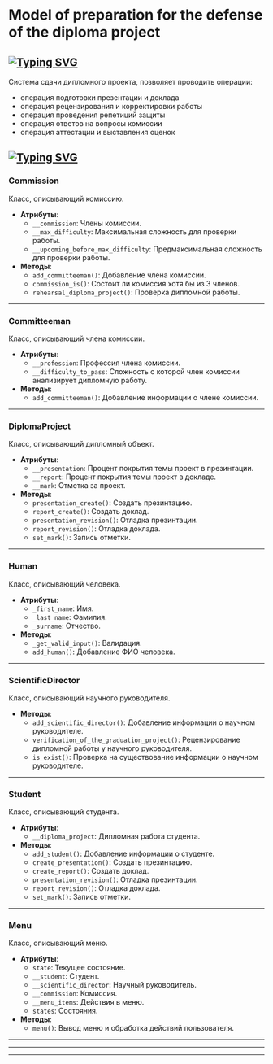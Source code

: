 # Model of preparation for the defense of the diploma project

## [![Typing SVG](https://readme-typing-svg.herokuapp.com?font=Fira+Code&pause=1000&color=FED967&width=435&lines=%D0%9E%D0%BF%D0%B8%D1%81%D0%B0%D0%BD%D0%B8%D0%B5)](https://git.io/typing-svg)
Система сдачи дипломного проекта, позволяет проводить операции:
* операция подготовки презентации и доклада
* операция рецензирования и корректировки работы 
* операция проведения репетиций защиты
* операция ответов на вопросы комиссии
* операция аттестации и выставления оценок


## [![Typing SVG](https://readme-typing-svg.herokuapp.com?font=Fira+Code&pause=1000&color=FED967&width=435&lines=%D0%9A%D0%BB%D0%B0%D1%81%D1%81%D1%8B)](https://git.io/typing-svg)
### Commission
Класс, описывающий комиссию.
* **Атрибуты**:
  * `__commission`: Члены комиссии.
  * `__max_difficulty`: Максимальная сложность для проверки работы.
  * `__upcoming_before_max_difficulty`: Предмаксимальная сложность для проверки работы.
* **Методы**:
  * `add_committeeman()`: Добавление члена комиссии.
  * `commission_is()`: Состоит ли комиссия хотя бы из 3 членов.
  * `rehearsal_diploma_project()`: Проверка дипломной работы.

---

### Committeeman
Класс, описывающий члена комиссии.
* **Атрибуты**:
  * `__profession`: Профессия члена комиссии.
  * `__difficulty_to_pass`: Сложность с которой член комиссии анализирует дипломную работу.
* **Методы**:
  * `add_committeeman()`: Добавление информации о члене комиссии.

---

### DiplomaProject
Класс, описывающий дипломный объект.
* **Атрибуты**:
  * `__presentation`: Процент покрытия темы проект в презинтации.
  * `__report`: Процент покрытия темы проект в докладе.
  * `__mark`: Отметка за проект.
* **Методы**:
  * `presentation_create()`: Создать презинтацию.
  * `report_create()`: Создать доклад.
  * `presentation_revision()`: Отладка презинтации.
  * `report_revision()`: Отладка доклада.
  * `set_mark()`: Запись отметки.

---

### Human
Класс, описывающий человека.
* **Атрибуты**:
  * `_first_name`: Имя.
  * `_last_name`: Фамилия.
  * `_surname`: Отчество.
* **Методы**:
  * `_get_valid_input()`: Валидация.
  * `add_human()`: Добавление ФИО человека.

---

### ScientificDirector
Класс, описывающий научного руководителя.
* **Методы**:
  * `add_scientific_director()`: Добавление информации о научном руководителе.
  * `verification_of_the_graduation_project()`: Рецензирование дипломной работы у научного руководителя.
  * `is_exist()`: Проверка на существование информации о научном руководителе.

---

### Student
Класс, описывающий студента.
* **Атрибуты**:
  * `__diploma_project`: Дипломная работа студента.
* **Методы**:
  * `add_student()`: Добавление информации о студенте.
  * `create_presentation()`: Создать презинтацию.
  * `create_report()`: Создать доклад.
  * `presentation_revision()`: Отладка презинтации.
  * `report_revision()`: Отладка доклада.
  * `set_mark()`: Запись отметки.

---

### Menu
Класс, описывающий меню.
* **Атрибуты**:
  * `state`: Текущее состояние.
  * `__student`: Студент.
  * `__scientific_director`: Научный руководитель.
  * `__commission`: Комиссия.
  * `__menu_items`: Действия в меню.
  * `states`: Состояния.
* **Методы**:
  * `menu()`: Вывод меню и обработка действий пользователя.

---

---

---
  
